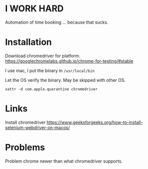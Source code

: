 # I WORK HARD
Automation of time booking ... because that sucks.

# Installation
Download chromedriver for platform.
https://googlechromelabs.github.io/chrome-for-testing/#stable

I use mac, I put the binary in `/usr/local/bin`

Let the OS verify the binary. May be skipped with other OS.

`xattr -d com.apple.quarantine chromedriver`

# Links
Install chromedriver
https://www.geeksforgeeks.org/how-to-install-selenium-webdriver-on-macos/

# Problems
Problem chrome newer than what chromedriver supports.
